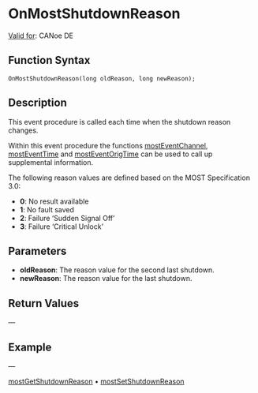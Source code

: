 # OnMostShutdownReason

[Valid for](../../../Shared/FeatureAvailability.md):  CANoe DE

## Function Syntax

`OnMostShutdownReason(long oldReason, long newReason);`

## Description

This event procedure is called each time when the shutdown reason changes.

Within this event procedure the functions [mostEventChannel](../Functions/CAPLfunctionMOSTEvent.md), [mostEventTime](../Functions/CAPLfunctionMOSTEvent.md) and [mostEventOrigTime](../Functions/CAPLfunctionMOSTEvent.md) can be used to call up supplemental information.

The following reason values are defined based on the MOST Specification 3.0:

- **0**: No result available
- **1**: No fault saved
- **2**: Failure ‘Sudden Signal Off’
- **3**: Failure ‘Critical Unlock’

## Parameters

- **oldReason**: The reason value for the second last shutdown.
- **newReason**: The reason value for the last shutdown.

## Return Values

—

## Example

—

[mostGetShutdownReason](../Functions/CAPLfunctionMOSTGetShutdownReason.md) • [mostSetShutdownReason](../Functions/CAPLfunctionMOSTSetShutdownReason.md)
